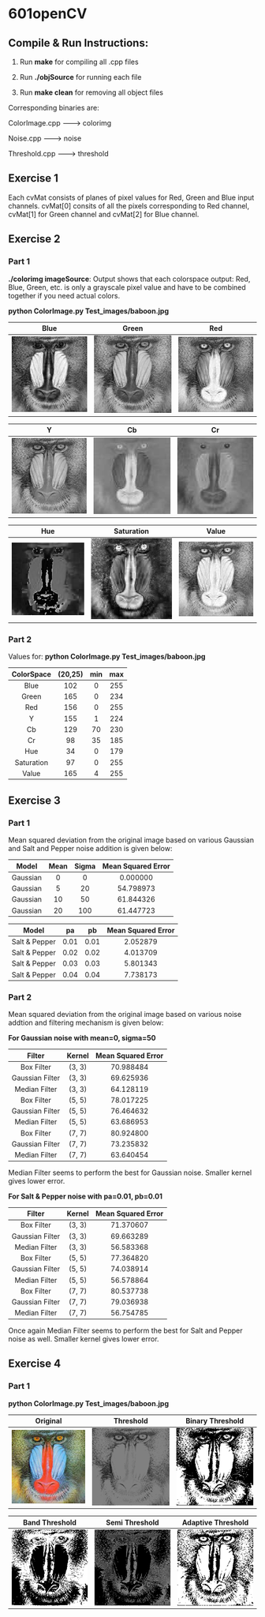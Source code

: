 # 601openCV

## Compile & Run Instructions:
1. Run **make** for compiling all .cpp files

2. Run **./objSource** for running each file

3. Run **make clean** for removing all object files


Corresponding binaries are:

ColorImage.cpp ---> colorimg 

Noise.cpp ---> noise	

Threshold.cpp ---> threshold

## Exercise 1

Each cvMat consists of planes of pixel values for Red, Green and Blue input channels. cvMat[0] consits of all the pixels corresponding to Red channel, cvMat[1] for Green channel and cvMat[2] for Blue channel.

## Exercise 2

### Part 1
**./colorimg imageSource**: Output shows that each colorspace output: Red, Blue, Green, etc. is only a grayscale pixel value and have to be combined together if you need actual colors. 

**python ColorImage.py Test_images/baboon.jpg**

| Blue 				| Green 			  	| Red 				|
|:-----------------:|:---------------------:|:-----------------:|
| ![blue](/Run_Images/Blue.png) | ![green](/Run_Images/Green.png) 	| ![red](/Run_Images/Red.png) 	|

| Y 				| Cb 			  		| Cr 				|
|:-----------------:|:---------------------:|:-----------------:|
| ![y](/Run_Images/Y.png) 		| ![cb](/Run_Images/Cb.png) 		| ![cr](/Run_Images/Cr.png) 	|

| Hue 				| Saturation 			| Value 			|
|:-----------------:|:---------------------:|:-----------------:|
| ![hue](/Run_Images/Hue.png) | ![sat](/Run_Images/Saturation.png)  | ![val](/Run_Images/Value.png) |

### Part 2

Values for: **python ColorImage.py Test_images/baboon.jpg** 

| ColorSpace 	| (20,25) 	| min 	| max 	|
|:-------------:|:---------:|:-----:|:-----:|
| Blue 			| 102 		| 0 	| 255	|
| Green 		| 165 		| 0		| 234	|
| Red 			| 156		| 0		| 255   |
| Y 			| 155		| 1 	| 224	|
| Cb 			| 129 		| 70 	| 230	|
| Cr 			| 98 		| 35 	| 185	|
| Hue 			| 34 		| 0 	| 179	|
| Saturation 	| 97 		| 0 	| 255	|
| Value 		| 165		| 4 	| 255	|

## Exercise 3

### Part 1

Mean squared deviation from the original image based on various Gaussian and Salt and Pepper noise addition is given below:

| Model 	| Mean 	| Sigma	| Mean Squared Error|
|:---------:|:-----:|:-----:|:-----------------:|
| Gaussian 	| 0 	| 0 	| 0.000000 			|
| Gaussian 	| 5 	| 20 	| 54.798973 		|
| Gaussian  | 10 	| 50 	| 61.844326 		|
| Gaussian  | 20 	| 100 	| 61.447723 		|

| Model 		| pa 	| pb 	| Mean Squared Error|
|:-------------:|:-----:|:-----:|:-----------------:|
| Salt & Pepper | 0.01 	| 0.01 	| 2.052879 			|
| Salt & Pepper | 0.02 	| 0.02 	| 4.013709 			|
| Salt & Pepper | 0.03 	| 0.03 	| 5.801343 			|
| Salt & Pepper | 0.04 	| 0.04 	| 7.738173 			|


### Part 2

Mean squared deviation from the original image based on various noise addtion and filtering mechanism is given below:

**For Gaussian noise with mean=0, sigma=50**

| Filter 			| Kernel	| Mean Squared Error	|
|:-----------------:|:---------:|:---------------------:|
| Box Filter 		| (3, 3) 	| 70.988484 			|
| Gaussian Filter 	| (3, 3) 	| 69.625936 			|
| Median Filter 	| (3, 3) 	| 64.128119 			|
| Box Filter 		| (5, 5) 	| 78.017225 			|
| Gaussian Filter 	| (5, 5) 	| 76.464632 			|
| Median Filter 	| (5, 5) 	| 63.686953 			|
| Box Filter 		| (7, 7) 	| 80.924800 			|
| Gaussian Filter 	| (7, 7) 	| 73.235832 			|
| Median Filter 	| (7, 7) 	| 63.640454 			|

Median Filter seems to perform the best for Gaussian noise. Smaller kernel gives lower error.

**For Salt & Pepper noise with pa=0.01, pb=0.01**

| Filter 			| Kernel	 | Mean Squared Error	|
|:-----------------:|:----------:|:--------------------:|
| Box Filter 		| (3, 3) 	 | 71.370607 			|
| Gaussian Filter 	| (3, 3) 	 | 69.663289 			|
| Median Filter 	| (3, 3) 	 | 56.583368 			|
| Box Filter 		| (5, 5) 	 | 77.364820 			|
| Gaussian Filter 	| (5, 5) 	 | 74.038914 			|
| Median Filter 	| (5, 5) 	 | 56.578864 			|
| Box Filter 		| (7, 7) 	 | 80.537738 			|
| Gaussian Filter 	| (7, 7) 	 | 79.036938 			|
| Median Filter 	| (7, 7) 	 | 56.754785 			|

Once again Median Filter seems to perform the best for Salt and Pepper noise as well. Smaller kernel gives lower error.

## Exercise 4

### Part 1

**python ColorImage.py Test_images/baboon.jpg**

| Original 			| Threshold 			| Binary Threshold 	|
|:-----------------:|:---------------------:|:-----------------:|
| ![blue](/Test_images/baboon.jpg ) | ![green](/Run_Images/th.png) 	| ![red](/Run_Images/bin_th.png) 	|

| Band Threshold 	| Semi Threshold 		| Adaptive Threshold |
|:-----------------:|:---------------------:|:------------------:|
| ![y](/Run_Images/band_th.png) | ![cb](/Run_Images/semi_th.png) | ![cr](/Run_Images/adap_th.png) |
